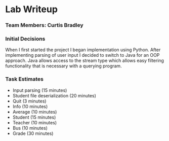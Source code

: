 # Lab Writeup

### Team Members: Curtis Bradley

### Initial Decisions

When I first started the project I began implementation using Python. 
After implementing parsing of user input I decided to switch to Java for an OOP approach.
Java allows access to the stream type which allows easy filtering functionality that is necessary with a querying program.

### Task Estimates

- Input parsing (15 minutes)
- Student file deserialization (20 minutes)
- Quit (3 minutes)
- Info (10 minutes)
- Average (10 minutes)
- Student (15 minutes)
- Teacher (10 minutes)
- Bus (10 minutes)
- Grade (30 minutes)
